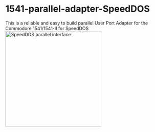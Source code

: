 # 1541-parallel-adapter-SpeedDOS
This is a reliable and easy to build parallel User Port Adapter for the Commodore 1541/1541-II for SpeedDOS
<img src="https://github.com/svenpetersen1965/1541-parallel-adapter-SpeedDOS/blob/master/UserP_Parallel_Adapter/Rev.%200/pictures/5153_-_UPAdapter_1541_1541-II.JPG" width="300" alt="SpeedDOS parallel interface">
